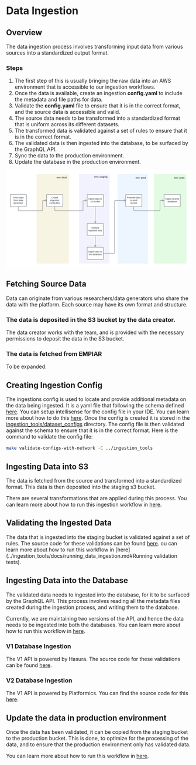 # Data Ingestion

## Overview
The data ingestion process involves transforming input data from various sources into a standardized output format.


### Steps
1. The first step of this is usually bringing the raw data into an AWS environment that is accessible to our ingestion workflows.
2. Once the data is available, create an ingestion **config.yaml** to include the metadata and file paths for data.
3. Validate the **config.yaml** file to ensure that it is in the correct format, and the source data is accessible and valid.
4. The source data needs to be transformed into a standardized format that is uniform across its different datasets.
5. The transformed data is validated against a set of rules to ensure that it is in the correct format.
6. The validated data is then ingested into the database, to be surfaced by the GraphQL API.
7. Sync the data to the production environment.
8. Update the database in the production environment.


<img width="1500" alt="CryoET Architecture Diagram V1 0" src="./CryoET_Backend_Workflow.png">


## Fetching Source Data

Data can originate from various researchers/data generators who share the data with the platform. Each source may have its own format and structure.

### The data is deposited in the S3 bucket by the data creator.

The data creator works with the team, and is provided with the necessary permissions to deposit the data in the S3 bucket.

### The data is fetched from EMPIAR

To be expanded.

## Creating Ingestion Config

The ingestions config is used to locate and provide additional metadata on the data being ingested. It is a yaml file
that following the schema defined [here](../schema/ingestion_config/latest/codegen/ingestion_config_models.schema.json). You can setup intellisense for the config file in your IDE. You can learn more about how to do this [here](../ingestion_tools/docs/dataset_configs_intellisense.md).
Once the config is created it is stored in the [ingestion_tools/dataset_configs](../ingestion_tools/dataset_configs) directory.
The config file is then validated against the schema to ensure that it is in the correct format. Here is the command to validate the config file:
```bash
make validate-configs-with-network -C ../ingestion_tools
```

## Ingesting Data into S3

The data is fetched from the source and transformed into a standardized format. This data is then deposited into the staging s3 bucket.

There are several transformations that are applied during this process. You can learn more about how to run this ingestion workflow in [here](../ingestion_tools/docs/running_data_ingestion.md#running-the-s3-ingestion).


## Validating the Ingested Data

The data that is ingested into the staging bucket is validated against a set of rules. The source code for these validations can be found [here](../ingestion_tools/scripts/data_validation).
ou can learn more about how to run this workflow in [here](../ingestion_tools/docs/running_data_ingestion.md#Running validation tests).



## Ingesting Data into the Database

The validated data needs to ingested into the database, for it to be surfaced by the GraphQL API. This process involves reading all the metadata files created during the ingestion process, and writing them to the database.

Currently, we are maintaining two versions of the API, and hence the data needs to be ingested into both the databases. You can learn more about how to run this workflow in [here](../ingestion_tools/docs/running_data_ingestion.md#running-the-db-ingestion).

### V1 Database Ingestion
The V1 API is powered by Hasura. The source code for these validations can be found [here](../ingestion_tools/scripts/importers/db_import.py).


### V2 Database Ingestion
The V1 API is powered by Platformics. You can find the source code for this [here](../apiv2/db_import/).


## Update the data in production environment
Once the data has been validated, it can be copied from the staging bucket to the production bucket. This is done, to optimize for the processing of the data, and to ensure that the production environment only has validated data.

You can learn more about how to run this workflow in [here](../ingestion_tools/docs/enqueue_runs.md#s3-file-sync-sync-subcommand).
